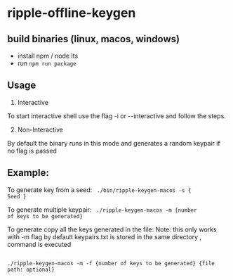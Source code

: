 # ripple-offline-keygen

## build binaries (linux, macos, windows)

- install npm / node lts
- run `npm run package`

## Usage

1. Interactive

To start interactive shell use the flag -i or --interactive and follow the steps.

2. Non-Interactive

By default the binary runs in this mode and generates a random keypair if no flag is passed

## Example: 

To generate key from a seed:
<code>
./bin/ripple-keygen-macos -s { Seed }
</code>

To generate multiple keypair:
<code>
./ripple-keygen-macos -m {number of keys to be generated}
</code>

To generate copy all the keys generated in the file:
Note: this only works with -m flag by default keypairs.txt is stored in the same directory , command is executed

<code>
./ripple-keygen-macos -m -f {number of keys to be generated} {file path: optional}
</code>